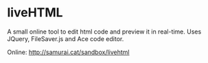 liveHTML
========

A small online tool to edit html code and preview it in real-time.
Uses JQuery, FileSaver.js and Ace code editor.

Online: http://samurai.cat/sandbox/livehtml
